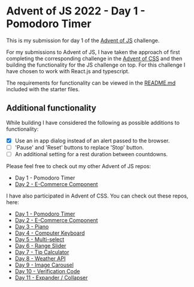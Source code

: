# Advent of JS 2022 - Day 1 - Pomodoro Timer

This is my submission for day 1 of the [Advent of JS](https://www.adventofjs.com/) challenge.

For my submissions to Advent of JS, I have taken the approach of first completing the corresponding challenge in the [Advent of CSS](https://www.adventofcss.com/) and then building the functionality for the JS challenge on top. For this challenge I have chosen to work with React.js and typescript.

The requirements for functionality can be viewed in the [README.md](./STARTER-FILES/README.md) included with the starter files.

## Additional functionality

While building I have considered the following as possible additions to functionality:

- [x] Use an in app dialog instead of an alert passed to the browser.
- [ ] 'Pause' and 'Reset' buttons to replace 'Stop' button.
- [ ] An additional setting for a rest duration between countdowns.

Please feel free to check out my other Advent of JS repos:

- Day 1 - Pomodoro Timer
- [Day 2 - E-Commerce Component](https://github.com/peter-hinch/advent-of-js-2022-day-02-ecommerce-component)

I have also participated in Advent of CSS. You can check out these repos, here:

- [Day 1 - Pomodoro Timer](https://github.com/peter-hinch/advent-of-css-2022-01-pomodoro-timer)
- [Day 2 - E-Commerce Component](https://github.com/peter-hinch/advent-of-css-2022-02-ecommerce-component)
- [Day 3 - Piano](https://github.com/peter-hinch/advent-of-css-2022-day-03-piano)
- [Day 4 - Computer Keyboard](https://github.com/peter-hinch/advent-of-css-2022-day-04-computer-keyboard)
- [Day 5 - Multi-select](https://github.com/peter-hinch/advent-of-css-2022-day-05-multiselect)
- [Day 6 - Range Slider](https://github.com/peter-hinch/advent-of-css-2022-day-06-range-slider)
- [Day 7 - Tip Calculator](https://github.com/peter-hinch/advent-of-css-2022-day-07-tip-calculator)
- [Day 8 - Weather API](https://github.com/peter-hinch/advent-of-css-2022-day-08-weather-api)
- [Day 9 - Image Carousel](https://github.com/peter-hinch/advent-of-css-2022-day-09-image-carousel)
- [Day 10 - Verification Code](https://github.com/peter-hinch/advent-of-css-2022-day-10-verification-code)
- [Day 11 - Expander / Collapser](https://github.com/peter-hinch/advent-of-css-2022-day-11-expander-collapser)
